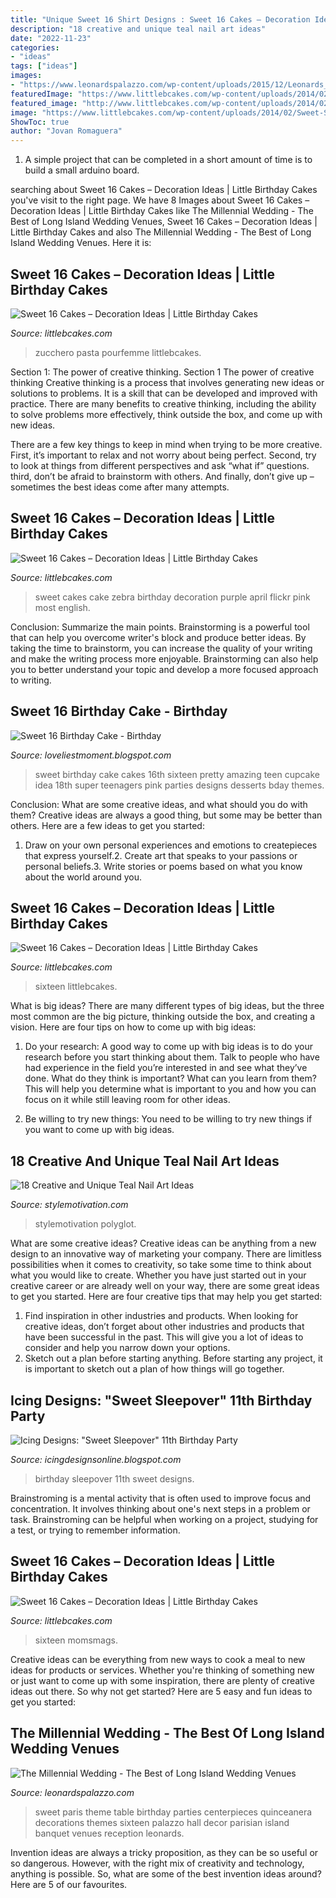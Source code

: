 ```yaml
---
title: "Unique Sweet 16 Shirt Designs : Sweet 16 Cakes – Decoration Ideas"
description: "18 creative and unique teal nail art ideas"
date: "2022-11-23"
categories:
- "ideas"
tags: ["ideas"]
images:
- "https://www.leonardspalazzo.com/wp-content/uploads/2015/12/Leonards_Palazzo_Sweet_16-00018.jpg"
featuredImage: "https://www.littlebcakes.com/wp-content/uploads/2014/02/Sweet-16-Birthday-Cake-Ideas-791x1024.jpg"
featured_image: "http://www.littlebcakes.com/wp-content/uploads/2014/02/Sweet-16-Cake-Ideas.jpg"
image: "https://www.littlebcakes.com/wp-content/uploads/2014/02/Sweet-Sixteen-Cakes-Ideas.jpg"
ShowToc: true
author: "Jovan Romaguera"
---
```



1. A simple project that can be completed in a short amount of time is to build a small arduino board.

	

		
searching about Sweet 16 Cakes – Decoration Ideas | Little Birthday Cakes you've visit to the right page. We have 8 Images about Sweet 16 Cakes – Decoration Ideas | Little Birthday Cakes like The Millennial Wedding - The Best of Long Island Wedding Venues, Sweet 16 Cakes – Decoration Ideas | Little Birthday Cakes and also The Millennial Wedding - The Best of Long Island Wedding Venues. Here it is:
		
    
## Sweet 16 Cakes – Decoration Ideas | Little Birthday Cakes

<img loading=lazy src="https://www.littlebcakes.com/wp-content/uploads/2014/02/Sweet-16-Birthday-Cake-Ideas-791x1024.jpg" onerror="this.onerror=null;this.src='https://tse1.mm.bing.net/th?id=OIP.jBeQhjS1B7CW04Le0MWKOwHaJl&amp;pid=15.1';" alt="Sweet 16 Cakes – Decoration Ideas | Little Birthday Cakes">

_Source: littlebcakes.com_

>zucchero pasta pourfemme littlebcakes. 

	

Section 1: The power of creative thinking.
Section 1 The power of creative thinking
Creative thinking is a process that involves generating new ideas or solutions to problems. It is a skill that can be developed and improved with practice. There are many benefits to creative thinking, including the ability to solve problems more effectively, think outside the box, and come up with new ideas.

There are a few key things to keep in mind when trying to be more creative. First, it’s important to relax and not worry about being perfect. Second, try to look at things from different perspectives and ask “what if” questions. third, don’t be afraid to brainstorm with others. And finally, don’t give up – sometimes the best ideas come after many attempts.

    
## Sweet 16 Cakes – Decoration Ideas | Little Birthday Cakes

<img loading=lazy src="http://www.littlebcakes.com/wp-content/uploads/2014/02/Sweet-16-Cake-Ideas.jpg" onerror="this.onerror=null;this.src='https://tse2.mm.bing.net/th?id=OIP.YbbNUffOmahYdG1P8W8xIAHaLJ&amp;pid=15.1';" alt="Sweet 16 Cakes – Decoration Ideas | Little Birthday Cakes">

_Source: littlebcakes.com_

>sweet cakes cake zebra birthday decoration purple april flickr pink most english. 

	

Conclusion: Summarize the main points.
Brainstorming is a powerful tool that can help you overcome writer's block and produce better ideas. By taking the time to brainstorm, you can increase the quality of your writing and make the writing process more enjoyable. Brainstorming can also help you to better understand your topic and develop a more focused approach to writing.

    
## Sweet 16 Birthday Cake - Birthday

<img loading=lazy src="http://2.bp.blogspot.com/-k-kND1HFzE4/Ug4D-PBs1dI/AAAAAAAABBQ/koLjOz3PlJA/s1600/sweet-16-birthday-cakes.jpg" onerror="this.onerror=null;this.src='https://tse4.mm.bing.net/th?id=OIP.czfsy9M7DzxD5Afl_X0OQAAAAA&amp;pid=15.1';" alt="Sweet 16 Birthday Cake - Birthday">

_Source: loveliestmoment.blogspot.com_

>sweet birthday cake cakes 16th sixteen pretty amazing teen cupcake idea 18th super teenagers pink parties designs desserts bday themes. 

	

Conclusion: What are some creative ideas, and what should you do with them?
Creative ideas are always a good thing, but some may be better than others. Here are a few ideas to get you started: 
1. Draw on your own personal experiences and emotions to createpieces that express yourself.2. Create art that speaks to your passions or personal beliefs.3. Write stories or poems based on what you know about the world around you.
    
## Sweet 16 Cakes – Decoration Ideas | Little Birthday Cakes

<img loading=lazy src="https://www.littlebcakes.com/wp-content/uploads/2014/02/Sweet-Sixteen-Cake-Ideas.jpg" onerror="this.onerror=null;this.src='https://tse4.mm.bing.net/th?id=OIP.fGlxGuFMAJgNDJLE4mPsagHaLq&amp;pid=15.1';" alt="Sweet 16 Cakes – Decoration Ideas | Little Birthday Cakes">

_Source: littlebcakes.com_

>sixteen littlebcakes. 

	

What is big ideas?
There are many different types of big ideas, but the three most common are the big picture, thinking outside the box, and creating a vision. Here are four tips on how to come up with big ideas:
1. Do your research: A good way to come up with big ideas is to do your research before you start thinking about them. Talk to people who have had experience in the field you’re interested in and see what they’ve done. What do they think is important? What can you learn from them? This will help you determine what is important to you and how you can focus on it while still leaving room for other ideas.

2. Be willing to try new things: You need to be willing to try new things if you want to come up with big ideas.

    
## 18 Creative And Unique Teal Nail Art Ideas

<img loading=lazy src="https://www.stylemotivation.com/wp-content/uploads/2015/10/teal-16-1152x1536.jpg" onerror="this.onerror=null;this.src='https://tse4.mm.bing.net/th?id=OIP.dYgwR3l2YhyP4MVEPsu7rAHaJ4&amp;pid=15.1';" alt="18 Creative and Unique Teal Nail Art Ideas">

_Source: stylemotivation.com_

>stylemotivation polyglot. 

	

What are some creative ideas?
Creative ideas can be anything from a new design to an innovative way of marketing your company. There are limitless possibilities when it comes to creativity, so take some time to think about what you would like to create. Whether you have just started out in your creative career or are already well on your way, there are some great ideas to get you started. Here are four creative tips that may help you get started: 
1. Find inspiration in other industries and products. When looking for creative ideas, don’t forget about other industries and products that have been successful in the past. This will give you a lot of ideas to consider and help you narrow down your options. 
2. Sketch out a plan before starting anything. Before starting any project, it is important to sketch out a plan of how things will go together.

    
## Icing Designs: &quot;Sweet Sleepover&quot; 11th Birthday Party

<img loading=lazy src="https://1.bp.blogspot.com/-l1wN8jDnM5A/T2Jk-gZ-XRI/AAAAAAAAIJE/pjgSxUBzu1U/s1600/bella%2B3.jpg" onerror="this.onerror=null;this.src='https://tse2.mm.bing.net/th?id=OIP.2j96yhC49VnV2vfWPOVGbwHaFu&amp;pid=15.1';" alt="Icing Designs: &quot;Sweet Sleepover&quot; 11th Birthday Party">

_Source: icingdesignsonline.blogspot.com_

>birthday sleepover 11th sweet designs. 

	

Brainstroming is a mental activity that is often used to improve focus and concentration. It involves thinking about one's next steps in a problem or task. Brainstroming can be helpful when working on a project, studying for a test, or trying to remember information.

    
## Sweet 16 Cakes – Decoration Ideas | Little Birthday Cakes

<img loading=lazy src="https://www.littlebcakes.com/wp-content/uploads/2014/02/Sweet-Sixteen-Cakes-Ideas.jpg" onerror="this.onerror=null;this.src='https://tse3.mm.bing.net/th?id=OIP._6t2Ra2pv3Ja2IjM6vjS0gHaJ4&amp;pid=15.1';" alt="Sweet 16 Cakes – Decoration Ideas | Little Birthday Cakes">

_Source: littlebcakes.com_

>sixteen momsmags. 

	

Creative ideas can be everything from new ways to cook a meal to new ideas for products or services. Whether you're thinking of something new or just want to come up with some inspiration, there are plenty of creative ideas out there. So why not get started? Here are 5 easy and fun ideas to get you started: 

    
## The Millennial Wedding - The Best Of Long Island Wedding Venues

<img loading=lazy src="https://www.leonardspalazzo.com/wp-content/uploads/2015/12/Leonards_Palazzo_Sweet_16-00018.jpg" onerror="this.onerror=null;this.src='https://tse4.mm.bing.net/th?id=OIP.VRXYQtAxEYWkb0nB2u79ngHaJ4&amp;pid=15.1';" alt="The Millennial Wedding - The Best of Long Island Wedding Venues">

_Source: leonardspalazzo.com_

>sweet paris theme table birthday parties centerpieces quinceanera decorations themes sixteen palazzo hall decor parisian island banquet venues reception leonards. 

	

Invention ideas are always a tricky proposition, as they can be so useful or so dangerous. However, with the right mix of creativity and technology, anything is possible. So, what are some of the best invention ideas around? Here are 5 of our favourites.

